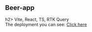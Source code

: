 <h2>Beer-app</h2>h2> 
Vite, React, TS, RTK Query </br>
The deployment you can see: <a href="https://sofiiaruban.github.io/beer-app">Click here</a>
